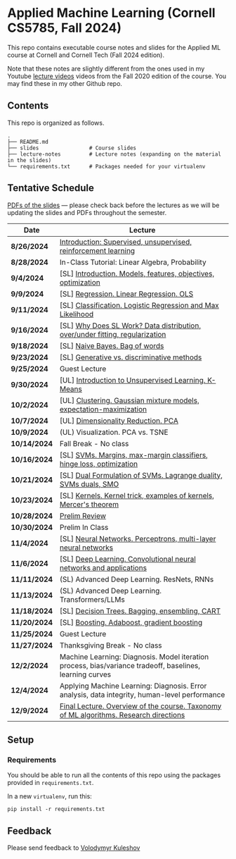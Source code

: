 # Applied Machine Learning (Cornell CS5785, Fall 2024)

This repo contains executable course notes and slides for the Applied ML course at Cornell and Cornell Tech (Fall 2024 edition).

Note that these notes are slightly different from the ones used in my Youtube [lecture videos](https://www.youtube.com/watch?v=vcE9WGbi4QY&list=PL2UML_KCiC0UlY7iCQDSiGDMovaupqc83) videos from the Fall 2020 edition of the course. You may find these in my other Github repo.

## Contents

This repo is organized as follows.

```
.
├── README.md
├── slides                # Course slides
├── lecture-notes         # Lecture notes (expanding on the material in the slides)
└── requirements.txt      # Packages needed for your virtualenv
```

## Tentative Schedule
[PDFs of the slides](https://drive.google.com/drive/folders/1-M6tNLGOMa4erAMj31jwmm-6m2MK0Prw?usp=sharing) —
please check back before the lectures as we will be updating the slides and PDFs throughout the semester.

| Date | Lecture |
|------|---------|
| **8/26/2024** | [Introduction: Supervised, unsupervised, reinforcement learning](./slides/lecture01-introduction.ipynb) |
| **8/28/2024** | In-Class Tutorial: Linear Algebra, Probability |
| **9/4/2024** | [SL] [Introduction. Models, features, objectives, optimization](./slides/lecture02-supervised-learning.ipynb) |
| **9/9/2024** | [SL] [Regression. Linear Regression. OLS](./slides/lecture03-linear-regression.ipynb) |
| **9/11/2024** | [SL] [Classification. Logistic Regression and Max Likelihood](./slides/lecture04-classification.ipynb) |
| **9/16/2024** | [SL] [Why Does SL Work? Data distribution, over/under fitting, regularization](./slides/lecture05-regularization.ipynb) |
| **9/18/2024** | [SL] [Naive Bayes. Bag of words](./slides/lecture06-naive-bayes.ipynb) |
| **9/23/2024** | [SL] [Generative vs. discriminative methods](./slides/lecture07-gaussian-discriminant-analysis.ipynb) |
| **9/25/2024** | Guest Lecture |
| **9/30/2024** | [UL] [Introduction to Unsupervised Learning. K-Means](./slides/lecture09-unsupervised-learning.ipynb) |
| **10/2/2024** | [UL] [Clustering. Gaussian mixture models, expectation-maximization](./slides/lecture08-clustering.ipynb) |
| **10/7/2024** | [UL] [Dimensionality Reduction. PCA](./slides/lecture10-dimensionality-reduction.ipynb) |
| **10/9/2024** | (UL) Visualization. PCA vs. TSNE |
| **10/14/2024** | Fall Break - No class |
| **10/16/2024** | [SL] [SVMs. Margins, max-margin classifiers, hinge loss, optimization](./slides/lecture12-suppor-vector-machines.ipynb) |
| **10/21/2024** | [SL] [Dual Formulation of SVMs. Lagrange duality, SVMs duals, SMO](./slides/lecture13-svm-dual.ipynb) |
| **10/23/2024** | [SL] [Kernels. Kernel trick, examples of kernels, Mercer's theorem](./slides/lecture14-kernels.ipynb) |
| **10/28/2024** | [Prelim Review](./slides/lecture15-midterm-review.ipynb) |
| **10/30/2024** | Prelim In Class |
| **11/4/2024** | [SL] [Neural Networks. Perceptrons, multi-layer neural networks](./slides/lecture16-neural-networks.ipynb) |
| **11/6/2024** | [SL] [Deep Learning. Convolutional neural networks and applications](./slides/lecture17-deep-learning.ipynb) |
| **11/11/2024** | (SL) Advanced Deep Learning. ResNets, RNNs |
| **11/13/2024** | (SL) Advanced Deep Learning. Transformers/LLMs |
| **11/18/2024** | [SL] [Decision Trees. Bagging, ensembling, CART](./slides/lecture20-decision-trees.ipynb) |
| **11/20/2024** | [SL] [Boosting. Adaboost, gradient boosting](./slides/lecture21-boosting.ipynb) |
| **11/25/2024** | Guest Lecture |
| **11/27/2024** | Thanksgiving Break - No class |
| **12/2/2024** | Machine Learning: Diagnosis. Model iteration process, bias/variance tradeoff, baselines, learning curves |
| **12/4/2024** | Applying Machine Learning: Diagnosis. Error analysis, data integrity, human-level performance |
| **12/9/2024** | [Final Lecture. Overview of the course. Taxonomy of ML algorithms. Research directions](./slides/lecture24-overview.ipynb) |

## Setup

### Requirements

You should be able to run all the contents of this repo using the packages provided in `requirements.txt`.

In a new `virtualenv`, run this:
```
pip install -r requirements.txt
```

## Feedback

Please send feedback to [Volodymyr Kuleshov](https://www.cs.cornell.edu/~kuleshov/)
